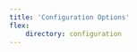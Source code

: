```yaml
---
title: 'Configuration Options'
flex:
    directory: configuration
---
```


<style>
    #flex-objects ul li { vertical-align: top; }
</style>